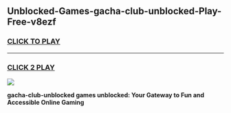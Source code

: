 
## Unblocked-Games-gacha-club-unblocked-Play-Free-v8ezf
<h3>
<a href="https://premium76.site?title=gacha-club-unblocked&ref=20M">CLICK TO PLAY</a></h3>
<hr>

<h3>
<a href="https://premium76.site?title=gacha-club-unblocked&ref=20M">CLICK 2 PLAY</a>
  
</h3>

<a href="https://premium76.site?title=gacha-club-unblocked&ref=19M"><img src="https://clearcache.store/games.png"></a>


**gacha-club-unblocked games unblocked: Your Gateway to Fun and Accessible Online Gaming**
